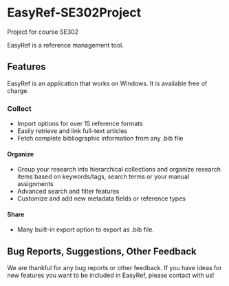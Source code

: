 # EasyRef-SE302Project
 Project for course SE302
 
EasyRef is a reference management tool.


## Features
EasyRef is an application that works on Windows. It is available free of charge.


### Collect
- Import options for over 15 reference formats
- Easily retrieve and link full-text articles
- Fetch complete bibliographic information from any .bib file
	
#### Organize

- Group your research into hierarchical collections and organize research items based on keywords/tags, search terms or your manual assignments
- Advanced search and filter features
- Customize and add new metadata fields or reference types

#### Share

- Many built-in export option to export as .bib file.

## Bug Reports, Suggestions, Other Feedback

We are thankful for any bug reports or other feedback.
If you have ideas for new features you want to be included in EasyRef, please contact with us!

[BibTeX]: https://www.ctan.org/pkg/bibtex
[Biblatex]: https://www.ctan.org/pkg/biblatex
[install4j]: https://www.ej-technologies.com/products/install4j/overview.html
[JavaFX]: https://en.wikipedia.org/wiki/JavaFX
